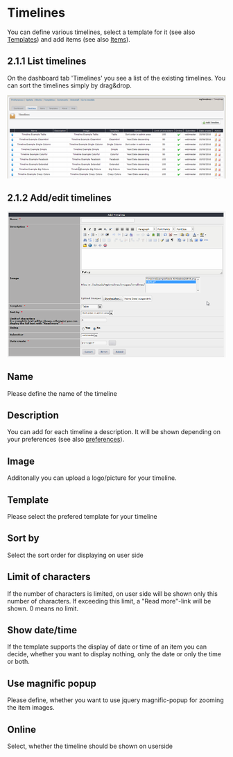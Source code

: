 # Timelines

You can define various timelines, select a template for it \(see also [Templates](templates.md)\) and add items \(see also [Items](items.md)\).

## 2.1.1 List timelines

On the dashboard tab 'Timelines' you see a list of the existing timelines.  You can sort the timelines simply by drag&drop.

![](../.gitbook/assets/2admin_timelines_list.png)

## 2.1.2 Add/edit timelines

![](../.gitbook/assets/2admin_timelines_add.png)

## Name

Please define the name of the timeline

## Description

You can add for each timeline a description. It will be shown depending on your preferences \(see also [preferences](https://github.com/xoops/wgtimelines-tutorial/tree/a0adef0b003de4cd9200069325d8c416a98ff15b/en/book/2preferences.md)\).

## Image

Additonally you can upload a logo/picture for your timeline.

## Template

Please select the prefered template for your timeline

## Sort by

Select the sort order for displaying on user side

## Limit of characters

If the number of characters is limited, on user side will be shown only this number of characters. If exceeding this limit, a "Read more"-link will be shown. 0 means no limit.

## Show date/time

If the template supports the display of date or time of an item you can decide, whether you want to display nothing, only the date or only the time or both.

## Use magnific popup

Please define, whether you want to use jquery magnific-popup for zooming the item images.

## Online

Select, whether the timeline should be shown on userside

